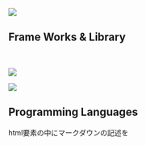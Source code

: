 

    
![](https://skillicons.dev/icons?i=js,typescript,php,html,css,sass)
<br>
<h2>Frame Works & Library</h2>
<br>

![](https://skillicons.dev/icons?i=react,nodejs,express,laravel,tailwind)



![](https://github-readme-stats.vercel.app/api/top-langs?username=Takuro-U&theme=aura&show_icons=true&locale=en&layout=compact)
<br>
<h2>Programming Languages</h2>



html要素の中にマークダウンの記述を

  


<!--
**Takuro-U/Takuro-U** is a ✨ _special_ ✨ repository because its `README.md` (this file) appears on your GitHub profile.

Here are some ideas to get you started:

- 🔭 I’m currently working on ...
- 🌱 I’m currently learning ...
- 👯 I’m looking to collaborate on ...
- 🤔 I’m looking for help with ...
- 💬 Ask me about ...
- 📫 How to reach me: ...
- 😄 Pronouns: ...
- ⚡ Fun fact: ...
-->


